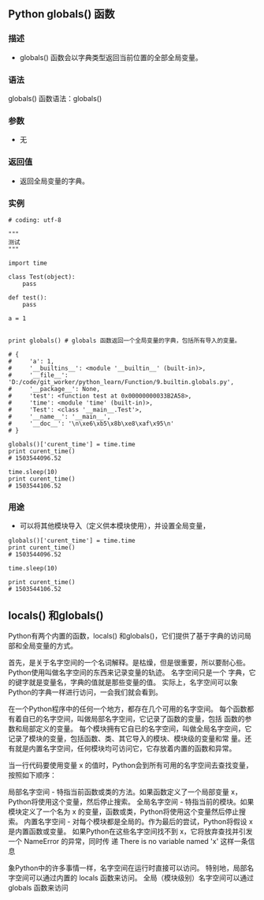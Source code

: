
## Python globals() 函数

### 描述
- globals() 函数会以字典类型返回当前位置的全部全局变量。

### 语法
globals() 函数语法：globals()

### 参数
- 无

### 返回值
- 返回全局变量的字典。

### 实例

```
# coding: utf-8

"""
测试
"""

import time

class Test(object):
    pass

def test():
    pass

a = 1


print globals() # globals 函数返回一个全局变量的字典，包括所有导入的变量。

# {
#     'a': 1,
#     '__builtins__': <module '__builtin__' (built-in)>,
#     '__file__': 'D:/code/git_worker/python_learn/Function/9.builtin.globals.py',
#     '__package__': None,
#     'test': <function test at 0x00000000033B2A58>,
#     'time': <module 'time' (built-in)>,
#     'Test': <class '__main__.Test'>,
#     '__name__': '__main__',
#     '__doc__': '\n\xe6\xb5\x8b\xe8\xaf\x95\n'
# }

globals()['curent_time'] = time.time
print curent_time()
# 1503544096.52

time.sleep(10)
print curent_time()
# 1503544106.52
```


### 用途

- 可以将其他模块导入（定义供本模块使用），并设置全局变量，

```
globals()['curent_time'] = time.time
print curent_time()
# 1503544096.52

time.sleep(10)

print curent_time()
# 1503544106.52
```

## locals() 和globals()

Python有两个内置的函数，locals() 和globals()，它们提供了基于字典的访问局部和全局变量的方式。

首先，是关于名字空间的一个名词解释。是枯燥，但是很重要，所以要耐心些。
Python使用叫做名字空间的东西来记录变量的轨迹。
名字空间只是一个 字典，它的键字就是变量名，字典的值就是那些变量的值。
实际上，名字空间可以象Python的字典一样进行访问，一会我们就会看到。

在一个Python程序中的任何一个地方，都存在几个可用的名字空间。
每个函数都有着自已的名字空间，叫做局部名字空间，它记录了函数的变量，包括 函数的参数和局部定义的变量。
每个模块拥有它自已的名字空间，叫做全局名字空间，它记录了模块的变量，包括函数、类、其它导入的模块、模块级的变量和常 量。还有就是内置名字空间，任何模块均可访问它，它存放着内置的函数和异常。

当一行代码要使用变量 x 的值时，Python会到所有可用的名字空间去查找变量，按照如下顺序：

局部名字空间 - 特指当前函数或类的方法。如果函数定义了一个局部变量 x，Python将使用这个变量，然后停止搜索。
全局名字空间 - 特指当前的模块。如果模块定义了一个名为 x 的变量，函数或类，Python将使用这个变量然后停止搜索。
内置名字空间 - 对每个模块都是全局的。作为最后的尝试，Python将假设 x 是内置函数或变量。
如果Python在这些名字空间找不到 x，它将放弃查找并引发一个 NameError 的异常，同时传 递 There is no variable named 'x' 这样一条信息

象Python中的许多事情一样，名字空间在运行时直接可以访问。
特别地，局部名字空间可以通过内置的 locals 函数来访问。
全局（模块级别）名字空间可以通过 globals 函数来访问
